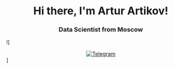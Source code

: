 <div id="header" align="center">
  <h1>Hi there, I'm Artur Artikov!</h1>
  <h3>Data Scientist from Moscow</h3> 
</div>

![
<div id="socials" align="center">
  <a href="telegram-url">
    <img src="https://img.shields.io/badge/Telegram-blue&logo=Telegram" alt="Telegram">
  </a>
</div>]
